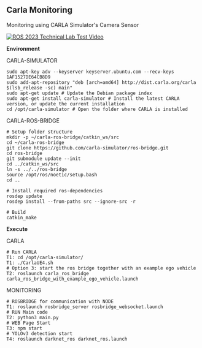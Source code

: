 ## Carla Monitoring

Monitoring using CARLA Simulator's Camera Sensor

[![ROS 2023 Technical Lab Test Video](http://img.youtube.com/vi/Nvdjumb5KJM/0.jpg)](https://youtu.be/Nvdjumb5KJM)

**Environment**

CARLA-SIMULATOR

```
sudo apt-key adv --keyserver keyserver.ubuntu.com --recv-keys 1AF1527DE64CB8D9
sudo add-apt-repository "deb [arch=amd64] http://dist.carla.org/carla $(lsb_release -sc) main"
sudo apt-get update # Update the Debian package index
sudo apt-get install carla-simulator # Install the latest CARLA version, or update the current installation
cd /opt/carla-simulator # Open the folder where CARLA is installed
```

CARLA-ROS-BRIDGE 

```
# Setup folder structure
mkdir -p ~/carla-ros-bridge/catkin_ws/src
cd ~/carla-ros-bridge
git clone https://github.com/carla-simulator/ros-bridge.git
cd ros-bridge
git submodule update --init
cd ../catkin_ws/src
ln -s ../../ros-bridge
source /opt/ros/noetic/setup.bash
cd ..

# Install required ros-dependencies
rosdep update
rosdep install --from-paths src --ignore-src -r

# Build
catkin_make
```



**Execute**

CARLA 

```
# Run CARLA
T1: cd /opt/carla-simulator/
T1: ./CarlaUE4.sh
# Option 3: start the ros bridge together with an example ego vehicle
T2: roslaunch carla_ros_bridge carla_ros_bridge_with_example_ego_vehicle.launch
```

MONITORING

```
# ROSBRIDGE for communication with NODE
T1: roslaunch rosbridge_server rosbridge_websocket.launch
# RUN Main code
T2: python3 main.py
# WEB Page Start
T3: npm start
# YOLOv3 detection start
T4: roslaunch darknet_ros darknet_ros.launch
```
